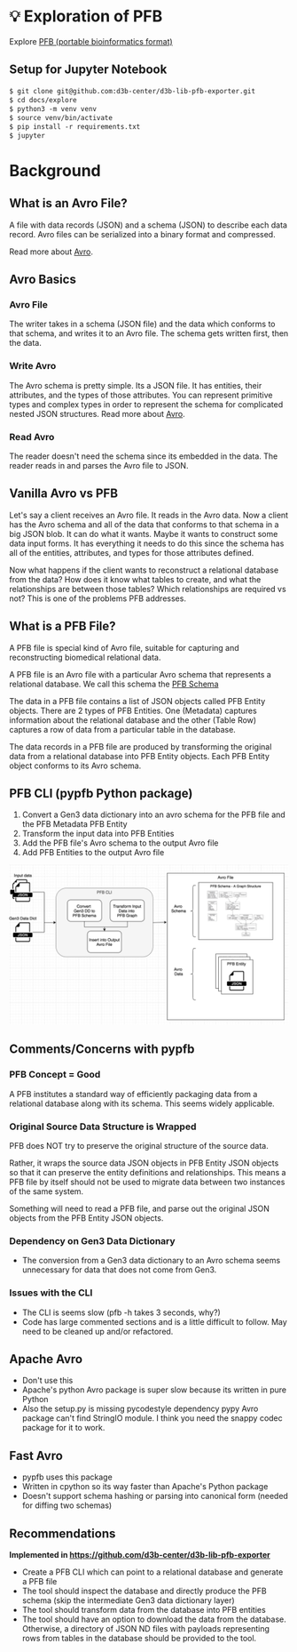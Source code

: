# 💡 Exploration of PFB
Explore [PFB (portable bioinformatics format)](https://github.com/uc-cdis/pypfb)

## Setup for Jupyter Notebook

```shell
$ git clone git@github.com:d3b-center/d3b-lib-pfb-exporter.git
$ cd docs/explore
$ python3 -m venv venv
$ source venv/bin/activate
$ pip install -r requirements.txt
$ jupyter
```

# Background

## What is an Avro File?
A file with data records (JSON) and a schema (JSON) to describe each data
record. Avro files can be serialized into a binary format and compressed.

Read more about [Avro](https://Avro.apache.org/docs/current/spec.html).

## Avro Basics

### Avro File
The writer takes in a schema (JSON file) and the data which conforms to that schema, and writes it to an Avro file. The schema gets written first, then the data.

### Write Avro
The Avro schema is pretty simple. Its a JSON file. It has entities, their attributes, and the types of those attributes. You can represent primitive types and complex types in order to represent the schema for complicated nested JSON structures. Read more about [Avro](https://Avro.apache.org/docs/current/spec.html).

### Read Avro
The reader doesn't need the schema since its embedded in the data. The reader reads in and parses the Avro file to JSON.

## Vanilla Avro vs PFB
Let's say a client receives an Avro file. It reads in the Avro data.
Now a client has the Avro schema and all of the data that conforms to that
schema in a big JSON blob. It can do what it wants. Maybe it wants to construct
some data input forms. It has everything it needs to do this since the schema
has all of the entities, attributes, and types for those attributes defined.

Now what happens if the client wants to reconstruct a relational database
from the data? How does it know what tables to create, and what the
relationships are between those tables? Which relationships are
required vs not? This is one of the problems PFB addresses.

## What is a PFB File?

A PFB file is special kind of Avro file, suitable for capturing and
reconstructing biomedical relational data.

A PFB file is an Avro file with a particular Avro schema that represents a
relational database. We call this schema the
[PFB Schema](https://github.com/uc-cdis/pypfb/tree/master/doc)

The data in a PFB file contains a list of JSON objects called PFB Entity
objects. There are 2 types of PFB Entities. One (Metadata) captures
information about the relational database and the other (Table Row) captures
a row of data from a particular table in the database.

The data records in a PFB file are produced by transforming the original data
from a relational database into PFB Entity objects. Each PFB Entity object
conforms to its Avro schema.

## PFB CLI (pypfb Python package)
1. Convert a Gen3 data dictionary into an avro schema for the PFB file and
   the PFB Metadata PFB Entity
2. Transform the input data into PFB Entities
3. Add the PFB file's Avro schema to the output Avro file
4. Add PFB Entities to the output Avro file


![How pypfb Works](../source/_static/images/pfb.png)

## Comments/Concerns with pypfb

### PFB Concept = Good
A PFB institutes a standard way of efficiently packaging data from a
relational database along with its schema. This seems widely applicable.

### Original Source Data Structure is Wrapped
PFB does NOT try to preserve the original structure of the source data.

Rather, it wraps the source data JSON objects in PFB Entity JSON objects so
that it can preserve the entity definitions and relationships. This means a PFB
file by itself should not be used to migrate data between two instances of the
same system.

Something will need to read a PFB file, and parse out the original JSON objects
from the PFB Entity JSON objects.

### Dependency on Gen3 Data Dictionary
- The conversion from a Gen3 data dictionary to an Avro schema
  seems unnecessary for data that does not come from Gen3.

### Issues with the CLI
- The CLI is seems slow (pfb -h takes 3 seconds, why?)
- Code has large commented sections and is a little difficult to follow. May
  need to be cleaned up and/or refactored.

## Apache Avro
- Don't use this
- Apache's python Avro package is super slow because its written in pure Python
- Also the setup.py is missing pycodestyle dependency pypy Avro package
can't find StringIO module. I think you need the snappy codec package for it to work.

## Fast Avro
- pypfb uses this package
- Written in cpython so its way faster than Apache's Python package
- Doesn't support schema hashing or parsing into canonical form
(needed for diffing two schemas)

## Recommendations

**Implemented in https://github.com/d3b-center/d3b-lib-pfb-exporter**

- Create a PFB CLI which can point to a relational database and
  generate a PFB file
- The tool should inspect the database and directly produce the PFB schema
  (skip the intermediate Gen3 data dictionary layer)
- The tool should transform data from the database into PFB entities
- The tool should have an option to download the data from the database.
  Otherwise, a directory of JSON ND files with payloads representing rows
  from tables in the database should be provided to the tool.
